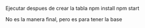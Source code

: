 Ejecutar despues de crear la tabla 
    npm install
    npm start

No es la manera final, pero es para tener la base 